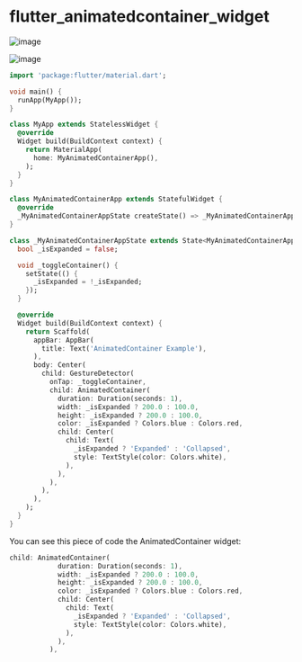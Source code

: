 # flutter_animatedcontainer_widget

![image](https://github.com/luiscoco/flutter_animatedcontainer_widget/assets/32194879/2e041616-bcb1-4e8b-bdc7-a472d7239ee5)

![image](https://github.com/luiscoco/flutter_animatedcontainer_widget/assets/32194879/fbb8c055-ee80-4a83-b970-6f739298ba58)

```dart
import 'package:flutter/material.dart';

void main() {
  runApp(MyApp());
}

class MyApp extends StatelessWidget {
  @override
  Widget build(BuildContext context) {
    return MaterialApp(
      home: MyAnimatedContainerApp(),
    );
  }
}

class MyAnimatedContainerApp extends StatefulWidget {
  @override
  _MyAnimatedContainerAppState createState() => _MyAnimatedContainerAppState();
}

class _MyAnimatedContainerAppState extends State<MyAnimatedContainerApp> {
  bool _isExpanded = false;

  void _toggleContainer() {
    setState(() {
      _isExpanded = !_isExpanded;
    });
  }

  @override
  Widget build(BuildContext context) {
    return Scaffold(
      appBar: AppBar(
        title: Text('AnimatedContainer Example'),
      ),
      body: Center(
        child: GestureDetector(
          onTap: _toggleContainer,
          child: AnimatedContainer(
            duration: Duration(seconds: 1),
            width: _isExpanded ? 200.0 : 100.0,
            height: _isExpanded ? 200.0 : 100.0,
            color: _isExpanded ? Colors.blue : Colors.red,
            child: Center(
              child: Text(
                _isExpanded ? 'Expanded' : 'Collapsed',
                style: TextStyle(color: Colors.white),
              ),
            ),
          ),
        ),
      ),
    );
  }
}
```

You can see this piece of code the AnimatedContainer widget:

```dart
child: AnimatedContainer(
            duration: Duration(seconds: 1),
            width: _isExpanded ? 200.0 : 100.0,
            height: _isExpanded ? 200.0 : 100.0,
            color: _isExpanded ? Colors.blue : Colors.red,
            child: Center(
              child: Text(
                _isExpanded ? 'Expanded' : 'Collapsed',
                style: TextStyle(color: Colors.white),
              ),
            ),
          ),
```
